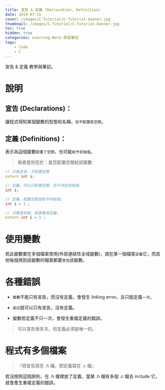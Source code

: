 ```yaml
---
title: 宣告 & 定義 (Declaration, Definition)
date: 2019-07-15
cover: /images/C-Tutorial/C-Tutorial-banner.jpg
thumbnail: /images/C-Tutorial/C-Tutorial-banner.jpg
toc: true
hidden: true
categories: Learning-Note-學習筆記
tags:
    - Code
    - C
---
```


宣告 & 定義 教學與筆記。

<!-- more -->

# 說明

## 宣告 (Declarations)：

讓程式得知某個變數的型態和名稱，`但不配置其空間`。

## 定義 (Definitions)：

表示為這個變數`配置了空間`，也可能`給予初始值`。

> 兩者差別在於：是否配置空間給該變數

```cpp
// 只做宣告，不配置空間
extern int i;

// 定義，可以只配置空間，尚不決定初始值。
int i;

// 定義，配置空間並給予初始值。
int i = 1 ;

// 只要設初值，就會變成定義。
extern int i = 1 ;
```

# 使用變數

若此變數要在多個檔案使用(外部連結性全域變數)，請在某一個檔案`定義`它，而其他每個用到該變數的檔案都要`宣告`該變數。

# 各種錯誤

* `變數`不能只有宣告，而沒有定義，會發生 linking error。且只能定義`一次`。

* `函式`就可以只有宣告，沒有定義。

* 變數若定義不只一次，會發生重複定義的錯誤。

> 可以宣告很多次，但定義必須是唯一的。

# 程式有多個檔案

> 『把宣告寫在 .h 檔，把定義寫在 .c 檔』

若沒按照這個原則，在 .h 檔裡放了定義，當某 .h 檔有多個 .c 檔去 include 它，就會產生重複定義的錯誤。
